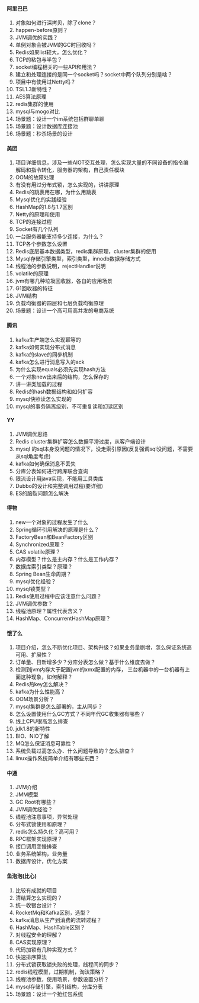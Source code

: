 #### 阿里巴巴
1. 对象如何进行深拷⻉，除了clone？
2. happen-before原则？
3. JVM调优的实践？
4. 单例对象会被JVM的GC时回收吗？
5. Redis如果list较大，怎么优化？
6. TCP的粘包与半包？
7. socket编程相关的一些API和用法？
8. 建立和处理连接的是同一个socket吗？socket中两个队列分别是啥？
9. 项目中有使用过Netty吗？
10. TSL1.3新特性？
11. AES算法原理
12. redis集群的使用
13. mysql与mogo对比
14. 场景题：设计一个im系统包括群聊单聊
15. 场景题：设计数据库连接池
16. 场景题：秒杀场景的设计


#### 美团
1. 项目详细信息，涉及一些AIOT交互处理，怎么实现大量的不同设备的指令编解码和指令转化，服务器的架构，自己责任模块
2. OOM的故障处理
3. 有没有用过分布式锁，怎么实现的，讲讲原理
4. Redis的跳表用在哪，为什么用跳表
5. Mysql优化的实践经验
6. HashMap的1.8与1.7区别
7. Netty的原理和使用
8. TCP的连接过程
9. Socket有几个队列
10. 一台服务器能支持多少连接，为什么？
11. TCP各个参数怎么设置
12. Redis底层基本数据类型，redis集群原理，cluster集群的使用
13. Mysql存储引擎类型，索引类型，innodb数据存储方式
14. 线程池的参数说明，rejectHandler说明
15. volatile的原理
16. jvm有哪几种垃圾回收器，各自的应用场景
17. G1回收器的特征
18. JVM结构
19. 负载均衡器的四层和七层负载均衡原理
20. 场景题：设计一个高可用高并发的电商系统


#### 腾讯
1. kafka生产端怎么实现幂等的
2. kafka如何实现分布式消息
3. kafka的slave的同步机制
4. kafka怎么进行消息写入的ack
5. 为什么实现equals必须先实现hash方法
6. 一个对象new出来后的结构，怎么保存的
7. 讲一讲类加载的过程
8. Redis的hash数据结构和如何扩容
9. mysql快照读怎么实现的
10. mysql的事务隔离级别，不可重复读和幻读区别


#### YY
1. JVM调优思路
2. Redis cluster集群扩容怎么数据平滑过度，从客户端设计
3. mysql 的sql本身没问题的情况下，没走索引原因(反复强调sql没问题，不需要从sql⻆度考虑)
4. kafka如何确保消息不丢失
5. 分库分表如何进行跨库联合查询
6. 限流设计用java实现，不能用工具类库
7. Dubbo的设计和完整调用过程(要详细)
8. ES的脑裂问题怎么解决


#### 得物
1. new一个对象的过程发生了什么
2. Spring循环引用解决的原理是什么？
3. FactoryBean和BeanFactory区别
4. Synchronized原理？
5. CAS volatile原理？
6. 内存模型？什么是主内存？什么是工作内存？
7. 数据库索引类型？原理？
8. Spring Bean生命周期？
9. mysql优化经验？
10. mysql锁类型？
11. Redis使用过程中应该注意什么问题？
12. JVM调优参数？
13. 线程池原理？属性代表含义？
14. HashMap、ConcurrentHashMap原理？


#### 饿了么
1. 项目介绍，怎么不断优化项目、架构升级？如果业务量剧增，怎么保证系统高可用、扩展性？
2. 订单量、日新增多少？分库分表怎么做？基于什么维度去做？
3. 检测到jvm内存大于配置jvm的xmx配置的内存， 三台机器中的一台机器有上面这种现象，如何解释？
4. Redis热key怎么解决？
5. kafka为什么性能高？
6. OOM场景分析？
7. mysql集群是怎么部署的，主从同步？
8. 怎么设置使用什么GC方式？不同年代GC收集器有哪些？
9. 线上CPU很高怎么排查
10. jdk1.8的新特性
11. BIO、NIO了解
12. MQ怎么保证消息可靠性？
13. 系统负载过高怎么办、什么问题导致的？怎么排查？
14. linux操作系统简单介绍有哪些东⻄？


#### 中通
1. JVM介绍
2. JMM模型
3. GC Root有哪些？
4. JVM调优经验？
5. 线程池注意事项，异常处理
6. 分布式锁使用和原理？
7. redis怎么持久化？高可用？
8. RPC框架实现原理？
9. 接口调用变慢排查
10. 业务系统架构，业务量
11. 数据库设计，优化方案


#### ⻥泡泡(比心)
1. 比较有成就的项目
2. 清结算怎么实现的？
3. 统一收银台设计？
4. RocketMq和Kafka区别，选型？
5. kafka消息从生产到消费的流转过程？
6. HashMap、HashTable区别？
7. 对线程安全的理解？
8. CAS实现原理？
9. 代码加锁有几种实现方式？
10. 快速排序算法
11. 分布式锁获取锁失败的处理，线程间的同步？
12. redis线程模型，过期机制，淘汰策略？
13. 线程池参数，使用场景，参数设置分析？
14. mysql存储引擎，索引结构，分库分表
15. 场景题：设计一个抢红包系统
